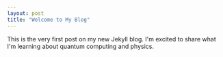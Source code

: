 ```yaml
---
layout: post
title: "Welcome to My Blog"
---
```


This is the very first post on my new Jekyll blog. I'm excited to share what I'm learning about quantum computing and physics.
